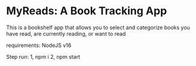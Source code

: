 # MyReads: A Book Tracking App
This is a bookshelf app that allows you to select and categorize books you have read, are currently reading, or want to read

requirements: NodeJS v16

Step run:
1, npm i
2, npm start